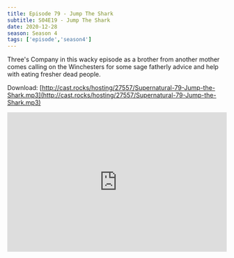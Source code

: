 ```yaml
---
title: Episode 79 - Jump The Shark
subtitle: S04E19 - Jump The Shark
date: 2020-12-28
season: Season 4
tags: ['episode','season4']
---
```


Three's Company in this wacky episode as a brother from another mother comes calling on the Winchesters for some sage fatherly advice and help with eating fresher dead people.

Download: [http://cast.rocks/hosting/27557/Supernatural-79-Jump-the-Shark.mp3](http://cast.rocks/hosting/27557/Supernatural-79-Jump-the-Shark.mp3)

<iframe src="https://cast.rocks/player/27557/Supernatural-79-Jump-the-Shark.mp3?episodeTitle=Episode%2079%20-%20Jump%20the%20Shark&podcastTitle=Couple%20of%20Idjits&episodeDate=December%2028th%2C%202020&imageURL=https%3A%2F%2Fcast.rocks%2Fhosting%2F27557%2Ffeeds%2FCAURZ.jpg" style="border: none; min-height: 265px; max-height: 320px; max-width: 558px; min-width: 270px; width: 100%; height: 100%;" scrollbars="no"></iframe>
